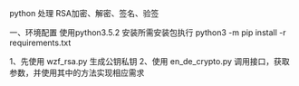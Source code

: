 python 处理 RSA加密、解密、签名、验签

一、环境配置
使用python3.5.2
安装所需安装包执行 python3 -m pip install -r requirements.txt

1、先使用 wzf_rsa.py 生成公钥私钥
2、使用 en_de_crypto.py 调用接口，获取参数，并使用其中的方法实现相应需求

